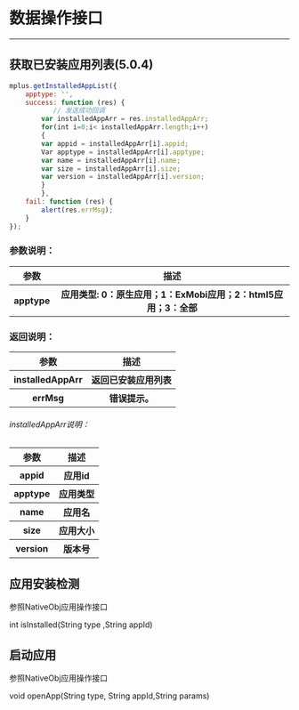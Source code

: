 # 数据操作接口

---
<h2 id="cid_0">获取已安装应用列表(5.0.4)</h2>

```JavaScript
mplus.getInstalledAppList({
    apptype: '',
    success: function (res) { 
           // 发送成功回调
        var installedAppArr = res.installedAppArr; 
        for(int i=0;i< installedAppArr.length;i++)
        {
        var appid = installedAppArr[i].appid; 
        Var apptype = installedAppArr[i].apptype; 
        var name = installedAppArr[i].name; 
        var size = installedAppArr[i].size;
        var version = installedAppArr[i].version;
        }
        },
    fail: function (res) {
        alert(res.errMsg);
    }
});

```
### 参数说明：

<table>
  <tr>
    <th>参数</th>
    <th>描述</th>
  </tr>
  <tr>
    <th>apptype</th>
    <th>应用类型: 0：原生应用；1：ExMobi应用；2：html5应用；3：全部</th>
  </tr>
</table>

### 返回说明：

<table>
  <tr>
    <th>参数</th>
    <th>描述</th>
  </tr>
    <tr>
    <th>installedAppArr</th>
    <th>返回已安装应用列表</th>
  </tr>
  <tr>
    <th>errMsg</th>
    <th>错误提示。</th>
  </tr>
</table>

###### installedAppArr说明：

<table>
  <tr>
    <th>参数</th>
    <th>描述</th>
  </tr>
  <tr>
    <th>appid</th>
    <th>应用id</th>
  </tr>
  <tr>
  <th>apptype</th>
    <th>应用类型</th>
  </tr>
  <tr>
    <th>name</th>
    <th>应用名</th>
  </tr>
  <tr>
    <th>size</th>
    <th>应用大小</th>
  </tr>
  <tr>
    <th>version</th>
    <th>版本号</th>
  </tr>
</table>

<h2 id="cid_0">应用安装检测</h2>

参照NativeObj应用操作接口

int isInstalled(String type ,String appId)

<h2 id="cid_0">启动应用</h2>

参照NativeObj应用操作接口

void openApp(String type, String appId,String params)
